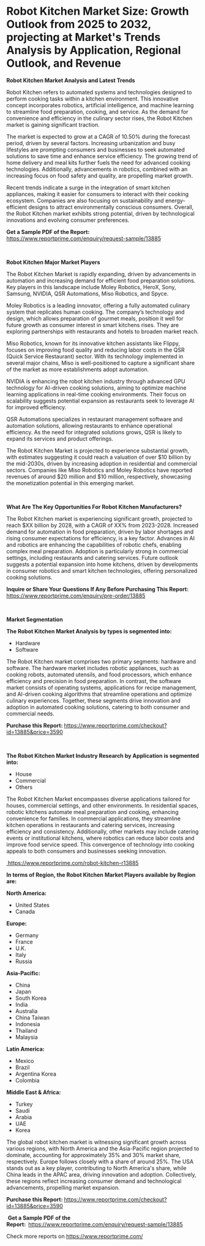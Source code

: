 <p><h1>Robot Kitchen Market Size: Growth Outlook from 2025 to 2032, projecting at Market's Trends Analysis by Application, Regional Outlook, and Revenue</h1></p><p><strong>Robot Kitchen Market Analysis and Latest Trends</strong></p>
<p><p>Robot Kitchen refers to automated systems and technologies designed to perform cooking tasks within a kitchen environment. This innovative concept incorporates robotics, artificial intelligence, and machine learning to streamline food preparation, cooking, and service. As the demand for convenience and efficiency in the culinary sector rises, the Robot Kitchen market is gaining significant traction.</p><p>The market is expected to grow at a CAGR of 10.50% during the forecast period, driven by several factors. Increasing urbanization and busy lifestyles are prompting consumers and businesses to seek automated solutions to save time and enhance service efficiency. The growing trend of home delivery and meal kits further fuels the need for advanced cooking technologies. Additionally, advancements in robotics, combined with an increasing focus on food safety and quality, are propelling market growth.</p><p>Recent trends indicate a surge in the integration of smart kitchen appliances, making it easier for consumers to interact with their cooking ecosystem. Companies are also focusing on sustainability and energy-efficient designs to attract environmentally conscious consumers. Overall, the Robot Kitchen market exhibits strong potential, driven by technological innovations and evolving consumer preferences.</p></p>
<p><strong>Get a Sample PDF of the Report:&nbsp;</strong> <a href="https://www.reportprime.com/enquiry/request-sample/13885?utm_campaign=3520&utm_medium=2&utm_source=Github&utm_content=ia&utm_term=20032025&utm_id=robot-kitchen">https://www.reportprime.com/enquiry/request-sample/13885</a></p>
<p>&nbsp;</p>
<p><strong>Robot Kitchen Major Market Players</strong></p>
<p><p>The Robot Kitchen Market is rapidly expanding, driven by advancements in automation and increasing demand for efficient food preparation solutions. Key players in this landscape include Moley Robotics, HeroX, Sony, Samsung, NVIDIA, QSR Automations, Miso Robotics, and Spyce.</p><p>Moley Robotics is a leading innovator, offering a fully automated culinary system that replicates human cooking. The company’s technology and design, which allows preparation of gourmet meals, position it well for future growth as consumer interest in smart kitchens rises. They are exploring partnerships with restaurants and hotels to broaden market reach.</p><p>Miso Robotics, known for its innovative kitchen assistants like Flippy, focuses on improving food quality and reducing labor costs in the QSR (Quick Service Restaurant) sector. With its technology implemented in several major chains, Miso is well-positioned to capture a significant share of the market as more establishments adopt automation.</p><p>NVIDIA is enhancing the robot kitchen industry through advanced GPU technology for AI-driven cooking solutions, aiming to optimize machine learning applications in real-time cooking environments. Their focus on scalability suggests potential expansion as restaurants seek to leverage AI for improved efficiency.</p><p>QSR Automations specializes in restaurant management software and automation solutions, allowing restaurants to enhance operational efficiency. As the need for integrated solutions grows, QSR is likely to expand its services and product offerings.</p><p>The Robot Kitchen Market is projected to experience substantial growth, with estimates suggesting it could reach a valuation of over $10 billion by the mid-2030s, driven by increasing adoption in residential and commercial sectors. Companies like Miso Robotics and Moley Robotics have reported revenues of around $20 million and $10 million, respectively, showcasing the monetization potential in this emerging market.</p></p>
<p>&nbsp;</p>
<p><strong>What Are The Key Opportunities For Robot Kitchen Manufacturers?</strong></p>
<p><p>The Robot Kitchen market is experiencing significant growth, projected to reach $XX billion by 2028, with a CAGR of XX% from 2023-2028. Increased demand for automation in food preparation, driven by labor shortages and rising consumer expectations for efficiency, is a key factor. Advances in AI and robotics are enhancing the capabilities of robotic chefs, enabling complex meal preparation. Adoption is particularly strong in commercial settings, including restaurants and catering services. Future outlook suggests a potential expansion into home kitchens, driven by developments in consumer robotics and smart kitchen technologies, offering personalized cooking solutions.</p></p>
<p><strong>Inquire or Share Your Questions If Any Before Purchasing This Report:</strong> <a href="https://www.reportprime.com/enquiry/pre-order/13885?utm_campaign=3520&utm_medium=2&utm_source=Github&utm_content=ia&utm_term=20032025&utm_id=robot-kitchen">https://www.reportprime.com/enquiry/pre-order/13885</a></p>
<p>&nbsp;</p>
<p><strong>Market Segmentation</strong></p>
<p><strong>The Robot Kitchen Market Analysis by types is segmented into:</strong></p>
<p><ul><li>Hardware</li><li>Software</li></ul></p>
<p><p>The Robot Kitchen market comprises two primary segments: hardware and software. The hardware market includes robotic appliances, such as cooking robots, automated utensils, and food processors, which enhance efficiency and precision in food preparation. In contrast, the software market consists of operating systems, applications for recipe management, and AI-driven cooking algorithms that streamline operations and optimize culinary experiences. Together, these segments drive innovation and adoption in automated cooking solutions, catering to both consumer and commercial needs.</p></p>
<p><strong>Purchase this Report:&nbsp;</strong><a href="https://www.reportprime.com/checkout?id=13885&price=3590&utm_campaign=3520&utm_medium=2&utm_source=Github&utm_content=ia&utm_term=20032025&utm_id=robot-kitchen">https://www.reportprime.com/checkout?id=13885&price=3590</a></p>
<p>&nbsp;</p>
<p><strong>The Robot Kitchen Market Industry Research by Application is segmented into:</strong></p>
<p><ul><li>House</li><li>Commercial</li><li>Others</li></ul></p>
<p><p>The Robot Kitchen Market encompasses diverse applications tailored for houses, commercial settings, and other environments. In residential spaces, robotic kitchens automate meal preparation and cooking, enhancing convenience for families. In commercial applications, they streamline kitchen operations in restaurants and catering services, increasing efficiency and consistency. Additionally, other markets may include catering events or institutional kitchens, where robotics can reduce labor costs and improve food service speed. This convergence of technology into cooking appeals to both consumers and businesses seeking innovation.</p></p>
<p><a href="https://www.reportprime.com/robot-kitchen-r13885?utm_campaign=3520&utm_medium=2&utm_source=Github&utm_content=ia&utm_term=20032025&utm_id=robot-kitchen">&nbsp;https://www.reportprime.com/robot-kitchen-r13885</a></p>
<p><strong>In terms of Region, the Robot Kitchen Market Players available by Region are:</strong></p>
<p>
    <p> <strong> North America: </strong>
        <ul>
            <li>United States</li>
            <li>Canada</li>
        </ul>
        </p> 
    <p> <strong> Europe: </strong>
        <ul>
            <li>Germany</li>
            <li>France</li>
            <li>U.K.</li>
            <li>Italy</li>
            <li>Russia</li>
        </ul>
        </p> 
    <p> <strong> Asia-Pacific: </strong>
        <ul>
            <li>China</li>
            <li>Japan</li>
            <li>South Korea</li>
            <li>India</li>
            <li>Australia</li>
            <li>China Taiwan</li>
            <li>Indonesia</li>
            <li>Thailand</li>
            <li>Malaysia</li>
        </ul>
        </p> 
    <p> <strong> Latin America: </strong>
        <ul>
            <li>Mexico</li>
            <li>Brazil</li>
            <li>Argentina Korea</li>
            <li>Colombia</li>
        </ul>
        </p> 
    <p> <strong> Middle East & Africa: </strong>
        <ul>
            <li>Turkey</li>
            <li>Saudi</li>
            <li>Arabia</li>
            <li>UAE</li>
            <li>Korea</li>
        </ul>
    </p>
    </p>
<p><p>The global robot kitchen market is witnessing significant growth across various regions, with North America and the Asia-Pacific region projected to dominate, accounting for approximately 35% and 30% market share, respectively. Europe follows closely with a share of around 25%. The USA stands out as a key player, contributing to North America's share, while China leads in the APAC area, driving innovation and adoption. Collectively, these regions reflect increasing consumer demand and technological advancements, propelling market expansion.</p></p>
<p><strong>Purchase this Report: </strong><a href="https://www.reportprime.com/checkout?id=13885&price=3590&utm_campaign=3520&utm_medium=2&utm_source=Github&utm_content=ia&utm_term=20032025&utm_id=robot-kitchen">https://www.reportprime.com/checkout?id=13885&price=3590</a></p>
<p>&nbsp;<strong>Get a Sample PDF of the Report:&nbsp;&nbsp;</strong><a href="https://www.reportprime.com/enquiry/request-sample/13885?utm_campaign=3520&utm_medium=2&utm_source=Github&utm_content=ia&utm_term=20032025&utm_id=robot-kitchen">https://www.reportprime.com/enquiry/request-sample/13885</a></p>
<p><strong></strong></p>
<p>Check more reports on <a href="https://www.reportprime.com/?utm_campaign=3520&utm_medium=2&utm_source=Github&utm_content=ia&utm_term=20032025&utm_id=robot-kitchen">https://www.reportprime.com/</a></p>